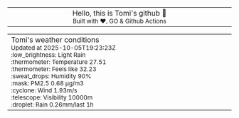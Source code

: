 
<div align="center">
<table>
<tbody>
<td align="center">
<img width="2000" height="0"><br>
Hello, this is Tomi's github 👋<br>
<sup>Built with ❤️, GO & Github Actions</sup><br>
<img width="2000" height="0">
</td>
</tbody>
</table>
</div>
<table>
<tbody>
<td align="left">
<img width="2000" height="0"><br>
Tomi's weather conditions<br>
<sup>Updated at 2025-10-05T19:23:23Z</sup><br>
<sup>:low_brightness: Light Rain</sup><br>
<sup>:thermometer: Temperature 27.51 </sup><br>
<sup>:thermometer: Feels like 32.23</sup><br>
<sup>:sweat_drops: Humidity 90%</sup><br>
<sup>:mask: PM2.5 0.68 μg/m3</sup><br>
<sup>:cyclone: Wind 1.93m/s </sup><br>
<sup>:telescope: Visibility 10000m </sup><br>
<sup>:droplet: Rain 0.26mm/last 1h </sup><br>
<img width="2000" height="0">
</td>
<td align="left">
<img width="2000" height="0"><br>
<br>
<img width="2000" height="0">
</td>
</tbody>
</table>
</div>
    